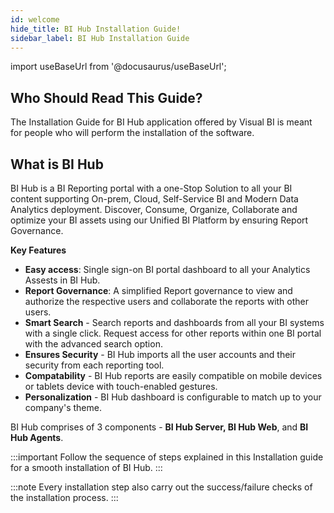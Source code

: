 ```yaml
---
id: welcome
hide_title: BI Hub Installation Guide!
sidebar_label: BI Hub Installation Guide
---
```

import useBaseUrl from '@docusaurus/useBaseUrl';

## Who Should Read This Guide?

The Installation Guide for BI Hub application offered by Visual BI is meant for people who will perform the installation of the software.

## What is BI Hub

BI Hub is a BI Reporting portal with a one-Stop Solution to all your BI content supporting On-prem, Cloud, Self-Service BI and Modern Data Analytics deployment. 
Discover, Consume, Organize, Collaborate and optimize your BI assets using our Unified BI Platform by ensuring Report Governance.

**Key Features**

- **Easy access**: Single sign-on BI portal dashboard to all your Analytics Assests in BI Hub.
- **Report Governance**: A simplified Report governance to view and authorize the respective users and collaborate the reports with other users.
- **Smart Search** - Search reports and dashboards from all your BI systems with a single click. Request access for other reports within one BI portal with the advanced search option.
- **Ensures Security** - BI Hub imports all the user accounts and their security from each reporting tool.
- **Compatability** - BI Hub reports are easily compatible on mobile devices or tablets device with touch-enabled gestures.
- **Personalization** - BI Hub dashboard is configurable to match up to your company's theme.

BI Hub comprises of 3 components - **BI Hub Server, BI Hub Web**, and **BI Hub Agents**.

:::important
Follow the sequence of steps explained in this Installation guide for a smooth installation of BI Hub.
:::

:::note
Every installation step also carry out the success/failure checks of the installation process.
:::